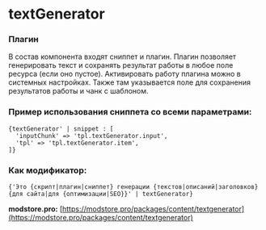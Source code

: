 # textGenerator

### Плагин

В состав компонента входят сниппет и плагин. Плагин позволяет генерировать текст и сохранять результат работы в любое поле ресурса (если оно пустое). Активировать работу плагина можно в системных настройках. Также там указывается поле для сохранения результатов работы и чанк с шаблоном.

### Пример использования сниппета со всеми параметрами:

```
{textGenerator' | snippet : [
  'inputChunk' => 'tpl.textGenerator.input',
  'tpl' => 'tpl.textGenerator.item',
]}
```

### Как модификатор:

`{'Это {скрипт|плагин|сниппет} генерации {текстов|описаний|заголовков} {для сайта|для {оптимизации|SEO}}' | textGenerator}`

**modstore.pro:** [https://modstore.pro/packages/content/textgenerator](https://modstore.pro/packages/content/textgenerator)
